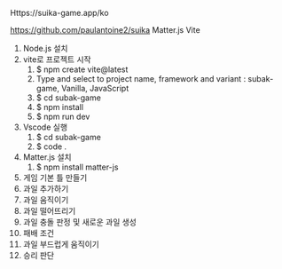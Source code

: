 Https://suika-game.app/ko

https://github.com/paulantoine2/suika
Matter.js
Vite


1. Node.js 설치
2. vite로 프로젝트 시작
    1. $ npm create vite@latest
    2. Type and select to project name, framework and variant : subak-game, Vanilla, JavaScript
    3. $ cd subak-game
    4. $ npm install
    5. $ npm run dev
3. Vscode 실행
    1. $ cd subak-game
    2. $ code .
4. Matter.js 설치
    1. $ npm install matter-js
5. 게임 기본 틀 만들기
6. 과일 추가하기
7. 과일 움직이기
8. 과일 떨어뜨리기
9. 과일 충돌 판정 및 새로운 과일 생성
10. 패배 조건
11. 과일 부드럽게 움직이기
12. 승리 판단
